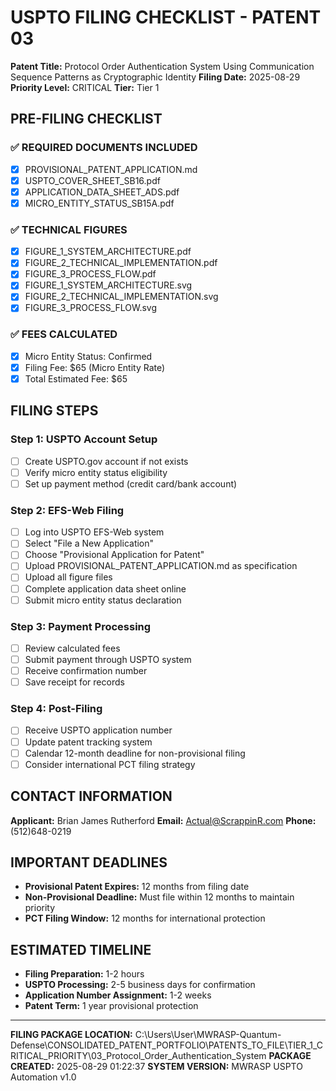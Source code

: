 # USPTO FILING CHECKLIST - PATENT 03

**Patent Title:** Protocol Order Authentication System Using Communication Sequence Patterns as Cryptographic Identity
**Filing Date:** 2025-08-29
**Priority Level:** CRITICAL
**Tier:** Tier 1

## PRE-FILING CHECKLIST

### ✅ REQUIRED DOCUMENTS INCLUDED
- [x] PROVISIONAL_PATENT_APPLICATION.md
- [x] USPTO_COVER_SHEET_SB16.pdf
- [x] APPLICATION_DATA_SHEET_ADS.pdf
- [x] MICRO_ENTITY_STATUS_SB15A.pdf

### ✅ TECHNICAL FIGURES
- [x] FIGURE_1_SYSTEM_ARCHITECTURE.pdf
- [x] FIGURE_2_TECHNICAL_IMPLEMENTATION.pdf
- [x] FIGURE_3_PROCESS_FLOW.pdf
- [x] FIGURE_1_SYSTEM_ARCHITECTURE.svg
- [x] FIGURE_2_TECHNICAL_IMPLEMENTATION.svg
- [x] FIGURE_3_PROCESS_FLOW.svg

### ✅ FEES CALCULATED
- [x] Micro Entity Status: Confirmed
- [x] Filing Fee: $65 (Micro Entity Rate)
- [x] Total Estimated Fee: $65

## FILING STEPS

### Step 1: USPTO Account Setup
- [ ] Create USPTO.gov account if not exists
- [ ] Verify micro entity status eligibility
- [ ] Set up payment method (credit card/bank account)

### Step 2: EFS-Web Filing
- [ ] Log into USPTO EFS-Web system
- [ ] Select "File a New Application" 
- [ ] Choose "Provisional Application for Patent"
- [ ] Upload PROVISIONAL_PATENT_APPLICATION.md as specification
- [ ] Upload all figure files
- [ ] Complete application data sheet online
- [ ] Submit micro entity status declaration

### Step 3: Payment Processing  
- [ ] Review calculated fees
- [ ] Submit payment through USPTO system
- [ ] Receive confirmation number
- [ ] Save receipt for records

### Step 4: Post-Filing
- [ ] Receive USPTO application number
- [ ] Update patent tracking system
- [ ] Calendar 12-month deadline for non-provisional filing
- [ ] Consider international PCT filing strategy

## CONTACT INFORMATION

**Applicant:** Brian James Rutherford
**Email:** Actual@ScrappinR.com
**Phone:** (512)648-0219

## IMPORTANT DEADLINES

- **Provisional Patent Expires:** 12 months from filing date
- **Non-Provisional Deadline:** Must file within 12 months to maintain priority
- **PCT Filing Window:** 12 months for international protection

## ESTIMATED TIMELINE

- **Filing Preparation:** 1-2 hours
- **USPTO Processing:** 2-5 business days for confirmation  
- **Application Number Assignment:** 1-2 weeks
- **Patent Term:** 1 year provisional protection

---

**FILING PACKAGE LOCATION:** C:\Users\User\MWRASP-Quantum-Defense\CONSOLIDATED_PATENT_PORTFOLIO\PATENTS_TO_FILE\TIER_1_CRITICAL_PRIORITY\03_Protocol_Order_Authentication_System
**PACKAGE CREATED:** 2025-08-29 01:22:37
**SYSTEM VERSION:** MWRASP USPTO Automation v1.0
